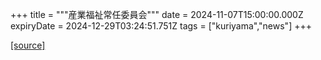 +++
title = """産業福祉常任委員会"""
date = 2024-11-07T15:00:00.000Z
expiryDate = 2024-12-29T03:24:51.751Z
tags = ["kuriyama","news"]
+++


[[source]](https://www.town.kuriyama.hokkaido.jp/site/gikai/29413.html)
